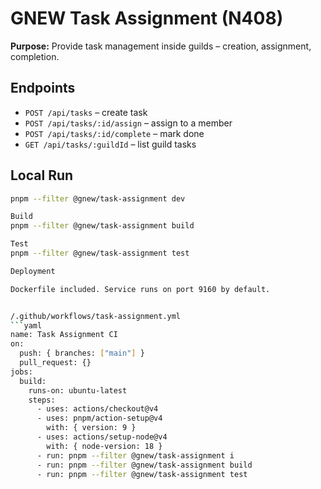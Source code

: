 
# GNEW Task Assignment (N408)

**Purpose:** Provide task management inside guilds – creation, assignment, completion.

## Endpoints
- `POST /api/tasks` – create task
- `POST /api/tasks/:id/assign` – assign to a member
- `POST /api/tasks/:id/complete` – mark done
- `GET /api/tasks/:guildId` – list guild tasks

## Local Run
```bash
pnpm --filter @gnew/task-assignment dev

Build
pnpm --filter @gnew/task-assignment build

Test
pnpm --filter @gnew/task-assignment test

Deployment

Dockerfile included. Service runs on port 9160 by default.


/.github/workflows/task-assignment.yml
```yaml
name: Task Assignment CI
on:
  push: { branches: ["main"] }
  pull_request: {}
jobs:
  build:
    runs-on: ubuntu-latest
    steps:
      - uses: actions/checkout@v4
      - uses: pnpm/action-setup@v4
        with: { version: 9 }
      - uses: actions/setup-node@v4
        with: { node-version: 18 }
      - run: pnpm --filter @gnew/task-assignment i
      - run: pnpm --filter @gnew/task-assignment build
      - run: pnpm --filter @gnew/task-assignment test


